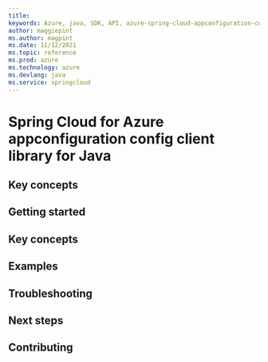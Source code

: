 ```yaml
---
title: 
keywords: Azure, java, SDK, API, azure-spring-cloud-appconfiguration-config, springcloud
author: maggiepint
ms.author: magpint
ms.date: 11/12/2021
ms.topic: reference
ms.prod: azure
ms.technology: azure
ms.devlang: java
ms.service: springcloud
---
```


# Spring Cloud for Azure appconfiguration config client library for Java

## Key concepts
## Getting started
## Key concepts
## Examples
## Troubleshooting
## Next steps
## Contributing

